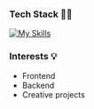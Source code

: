 ### Tech Stack 👩‍💻
[![My Skills](https://skillicons.dev/icons?i=js,react,nodejs,express,html,css,gcp,mysql,firebase,docker)](https://skillicons.dev)

### Interests 💡
* Frontend
* Backend
* Creative projects
